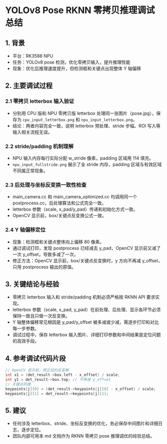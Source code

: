 # YOLOv8 Pose RKNN 零拷贝推理调试总结

## 1. 背景
- 平台：RK3588 NPU
- 任务：YOLOv8 pose 检测，优化零拷贝输入，提升推理性能
- 现象：优化后推理速度提升，但检测框和关键点出现整体 Y 轴偏移

## 2. 主要调试过程

### 2.1 零拷贝 letterbox 输入验证
- 分别用 CPU 版和 NPU 零拷贝版 letterbox 处理同一张图片（pose.jpg），保存为 `cpu_input_letterbox.png` 和 `npu_input_letterbox.png`。
- 结论：两者内容完全一致，说明 letterbox 预处理、stride 步幅、ROI 写入等输入相关流程无误。

### 2.2 stride/padding 机制理解
- NPU 输入内存每行实际分配 w_stride 像素，padding 区域用 114 填充。
- `npu_input_fullstride.png` 展示了全 stride 内存，padding 区域与有效区域不同属正常现象。

### 2.3 后处理与坐标反变换一致性检查
- main_camera.cc 和 main_camera_optimized.cc 均调用同一个 postprocess.cc，后处理算法和公式完全一致。
- letterbox 参数（scale, x_pad/y_pad）传递和初始化方式一致。
- OpenCV 显示前，box/关键点反变换公式一致。

### 2.4 Y 轴偏移定位
- 现象：检测框和关键点整体向上偏移 80 像素。
- 通过调试打印，发现 postprocess 已经减去 y_pad，OpenCV 显示前又减了一次 y_offset，导致多减了一次。
- 修正方法：OpenCV 显示前，box/关键点反变换时，y 方向不再减 y_offset，只用 postprocess 输出的原值。

## 3. 关键结论与经验
- 零拷贝 letterbox 输入和 stride/padding 机制必须严格按 RKNN API 要求实现。
- letterbox 参数（scale, x_pad, y_pad）在前处理、后处理、显示各环节必须保持一致且只做一次反变换。
- Y 轴整体偏移常见根因是 y_pad/y_offset 被多减或少减，需逐步打印和对比每一步参数。
- 调试过程中，保存 letterbox 输入图片、详细打印参数和中间结果是定位问题的高效手段。

## 4. 参考调试代码片段
```cpp
// OpenCV 显示前，修正后的反变换
int x1 = (det_result->box.left - x_offset) / scale;
int y1 = det_result->box.top; // 不再减 y_offset
// 关键点同理
keypoints[j][0] = (det_result->keypoints[j][0] - x_offset) / scale;
keypoints[j][1] = det_result->keypoints[j][1];
```

## 5. 建议
- 任何涉及 letterbox、stride、坐标反变换的优化，务必保存中间图片和详细日志，逐步定位。
- 团队内部可用本 md 文档作为 RKNN 零拷贝 pose 推理调优的经验总结。 